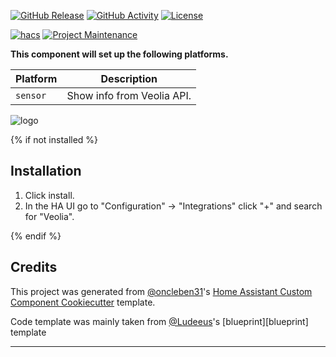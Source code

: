 [![GitHub Release][releases-shield]][releases]
[![GitHub Activity][commits-shield]][commits]
[![License][license-shield]][license]

[![hacs][hacsbadge]][hacs]
[![Project Maintenance][maintenance-shield]][user_profile]

**This component will set up the following platforms.**

| Platform | Description                |
| -------- | -------------------------- |
| `sensor` | Show info from Veolia API. |

![logo][logoimg]

{% if not installed %}

## Installation

1. Click install.
1. In the HA UI go to "Configuration" -> "Integrations" click "+" and search for "Veolia".

{% endif %}

<!---->

## Credits

This project was generated from [@oncleben31](https://github.com/oncleben31)'s [Home Assistant Custom Component Cookiecutter](https://github.com/oncleben31/cookiecutter-homeassistant-custom-component) template.

Code template was mainly taken from [@Ludeeus](https://github.com/ludeeus)'s [blueprint][blueprint] template

---

[commits-shield]: https://img.shields.io/github/commit-activity/y/b0l0k/veolia-custom-component-luon.svg?style=for-the-badge
[commits]: https://github.com/b0l0k/veolia-custom-component-luon/commits/main
[hacs]: https://hacs.xyz
[hacsbadge]: https://img.shields.io/badge/HACS-Custom-orange.svg?style=for-the-badge
[logoimg]: logo.png
[forum-shield]: https://img.shields.io/badge/community-forum-brightgreen.svg?style=for-the-badge
[forum]: https://community.home-assistant.io/
[license]: https://github.com/b0l0k/veolia-custom-component-luon/blob/main/LICENSE
[license-shield]: https://img.shields.io/github/license/b0l0k/veolia-custom-component-luon.svg?style=for-the-badge
[maintenance-shield]: https://img.shields.io/badge/maintainer-%40tetienne-blue.svg?style=for-the-badge
[releases-shield]: https://img.shields.io/github/release/b0l0k/veolia-custom-component-luon.svg?style=for-the-badge
[releases]: https://github.com/b0l0k/veolia-custom-component-luon/releases
[user_profile]: https://github.com/b0l0k
